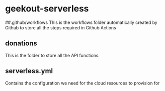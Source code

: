 # geekout-serverless

##.github/workflows
This is the workflows folder automatically created by Github to store all the steps required in Github Actions

## donations
This is the folder to store all the API functions 

## serverless.yml
Contains the configuration we need for the cloud resources to provision for
